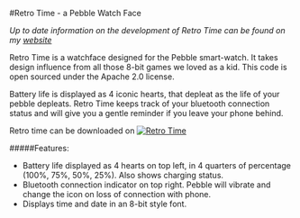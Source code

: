 #Retro Time - a Pebble Watch Face

*Up to date information on the development of Retro Time can be found on my [website](http://www.jonwgeorge.com/retro-time/)*

Retro Time is a watchface designed for the Pebble smart-watch. It takes design influence from all those 8-bit games we loved as a kid. This code is open sourced under the Apache 2.0 license.

Battery life is displayed as 4 iconic hearts, that depleat as the life of your pebble depleats. Retro Time keeps track of your bluetooth connection status and will give you a gentle reminder if you leave your phone behind.

Retro time can be downloaded on [![Retro Time](http://pblweb.com/badge/52a14584a3850902a8000016/orange/medium/)](https://apps.getpebble.com/applications/52a14584a3850902a8000016)

<div id="features"></div>

#####Features:
* Battery life displayed as 4 hearts on top left, in 4 quarters of percentage (100%, 75%, 50%, 25%). Also shows charging status.
* Bluetooth connection indicator on top right. Pebble will vibrate and change the icon on loss of connection with phone.
* Displays time and date in an 8-bit style font.